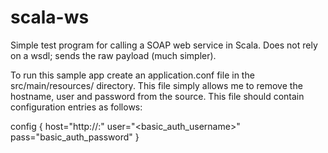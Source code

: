 scala-ws
==========

Simple test program for calling a SOAP web service in Scala.
Does not rely on a wsdl; sends the raw payload (much simpler).

To run this sample app create an application.conf file in the src/main/resources/ directory. This file simply allows me to remove the hostname, user and password from the source. This file should contain configuration entries as follows:

  config {
    host="http://<hostname>:<port>"
    user="<basic_auth_username>"
    pass="basic_auth_password"
  }
